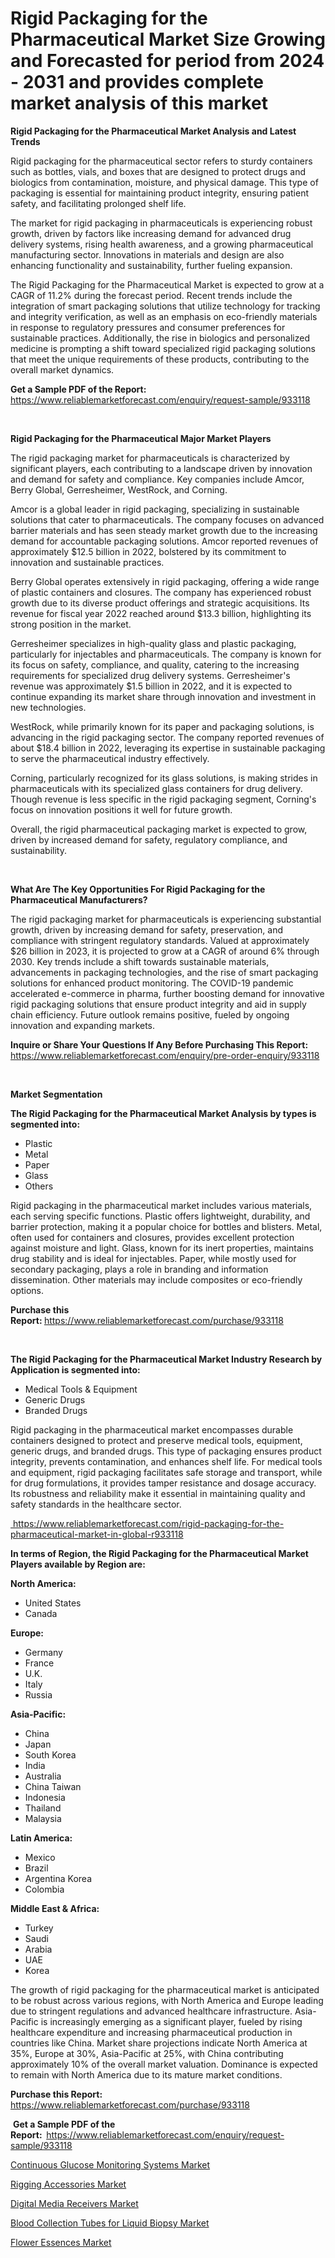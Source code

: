 <p><h1>Rigid Packaging for the Pharmaceutical Market Size Growing and Forecasted for period from 2024 - 2031 and provides complete market analysis of this market</h1></p><p><strong>Rigid Packaging for the Pharmaceutical Market Analysis and Latest Trends</strong></p>
<p><p>Rigid packaging for the pharmaceutical sector refers to sturdy containers such as bottles, vials, and boxes that are designed to protect drugs and biologics from contamination, moisture, and physical damage. This type of packaging is essential for maintaining product integrity, ensuring patient safety, and facilitating prolonged shelf life.</p><p>The market for rigid packaging in pharmaceuticals is experiencing robust growth, driven by factors like increasing demand for advanced drug delivery systems, rising health awareness, and a growing pharmaceutical manufacturing sector. Innovations in materials and design are also enhancing functionality and sustainability, further fueling expansion. </p><p>The Rigid Packaging for the Pharmaceutical Market is expected to grow at a CAGR of 11.2% during the forecast period. Recent trends include the integration of smart packaging solutions that utilize technology for tracking and integrity verification, as well as an emphasis on eco-friendly materials in response to regulatory pressures and consumer preferences for sustainable practices. Additionally, the rise in biologics and personalized medicine is prompting a shift toward specialized rigid packaging solutions that meet the unique requirements of these products, contributing to the overall market dynamics.</p></p>
<p><strong>Get a Sample PDF of the Report:&nbsp;</strong> <a href="https://www.reliablemarketforecast.com/enquiry/request-sample/933118?utm_campaign=1842&utm_medium=2&utm_source=Github&utm_content=ia&utm_term=03122024&utm_id=rigid-packaging-for-the-pharmaceutical">https://www.reliablemarketforecast.com/enquiry/request-sample/933118</a></p>
<p>&nbsp;</p>
<p><strong>Rigid Packaging for the Pharmaceutical Major Market Players</strong></p>
<p><p>The rigid packaging market for pharmaceuticals is characterized by significant players, each contributing to a landscape driven by innovation and demand for safety and compliance. Key companies include Amcor, Berry Global, Gerresheimer, WestRock, and Corning.</p><p>Amcor is a global leader in rigid packaging, specializing in sustainable solutions that cater to pharmaceuticals. The company focuses on advanced barrier materials and has seen steady market growth due to the increasing demand for accountable packaging solutions. Amcor reported revenues of approximately $12.5 billion in 2022, bolstered by its commitment to innovation and sustainable practices.</p><p>Berry Global operates extensively in rigid packaging, offering a wide range of plastic containers and closures. The company has experienced robust growth due to its diverse product offerings and strategic acquisitions. Its revenue for fiscal year 2022 reached around $13.3 billion, highlighting its strong position in the market.</p><p>Gerresheimer specializes in high-quality glass and plastic packaging, particularly for injectables and pharmaceuticals. The company is known for its focus on safety, compliance, and quality, catering to the increasing requirements for specialized drug delivery systems. Gerresheimer's revenue was approximately $1.5 billion in 2022, and it is expected to continue expanding its market share through innovation and investment in new technologies.</p><p>WestRock, while primarily known for its paper and packaging solutions, is advancing in the rigid packaging sector. The company reported revenues of about $18.4 billion in 2022, leveraging its expertise in sustainable packaging to serve the pharmaceutical industry effectively.</p><p>Corning, particularly recognized for its glass solutions, is making strides in pharmaceuticals with its specialized glass containers for drug delivery. Though revenue is less specific in the rigid packaging segment, Corning's focus on innovation positions it well for future growth.</p><p>Overall, the rigid pharmaceutical packaging market is expected to grow, driven by increased demand for safety, regulatory compliance, and sustainability.</p></p>
<p>&nbsp;</p>
<p><strong>What Are The Key Opportunities For Rigid Packaging for the Pharmaceutical Manufacturers?</strong></p>
<p><p>The rigid packaging market for pharmaceuticals is experiencing substantial growth, driven by increasing demand for safety, preservation, and compliance with stringent regulatory standards. Valued at approximately $26 billion in 2023, it is projected to grow at a CAGR of around 6% through 2030. Key trends include a shift towards sustainable materials, advancements in packaging technologies, and the rise of smart packaging solutions for enhanced product monitoring. The COVID-19 pandemic accelerated e-commerce in pharma, further boosting demand for innovative rigid packaging solutions that ensure product integrity and aid in supply chain efficiency. Future outlook remains positive, fueled by ongoing innovation and expanding markets.</p></p>
<p><strong>Inquire or Share Your Questions If Any Before Purchasing This Report:</strong> <a href="https://www.reliablemarketforecast.com/enquiry/pre-order-enquiry/933118?utm_campaign=1842&utm_medium=2&utm_source=Github&utm_content=ia&utm_term=03122024&utm_id=rigid-packaging-for-the-pharmaceutical">https://www.reliablemarketforecast.com/enquiry/pre-order-enquiry/933118</a></p>
<p>&nbsp;</p>
<p><strong>Market Segmentation</strong></p>
<p><strong>The Rigid Packaging for the Pharmaceutical Market Analysis by types is segmented into:</strong></p>
<p><ul><li>Plastic</li><li>Metal</li><li>Paper</li><li>Glass</li><li>Others</li></ul></p>
<p><p>Rigid packaging in the pharmaceutical market includes various materials, each serving specific functions. Plastic offers lightweight, durability, and barrier protection, making it a popular choice for bottles and blisters. Metal, often used for containers and closures, provides excellent protection against moisture and light. Glass, known for its inert properties, maintains drug stability and is ideal for injectables. Paper, while mostly used for secondary packaging, plays a role in branding and information dissemination. Other materials may include composites or eco-friendly options.</p></p>
<p><strong>Purchase this Report:&nbsp;</strong><a href="https://www.reliablemarketforecast.com/purchase/933118?utm_campaign=1842&utm_medium=2&utm_source=Github&utm_content=ia&utm_term=03122024&utm_id=rigid-packaging-for-the-pharmaceutical">https://www.reliablemarketforecast.com/purchase/933118</a></p>
<p>&nbsp;</p>
<p><strong>The Rigid Packaging for the Pharmaceutical Market Industry Research by Application is segmented into:</strong></p>
<p><ul><li>Medical Tools & Equipment</li><li>Generic Drugs</li><li>Branded Drugs</li></ul></p>
<p><p>Rigid packaging in the pharmaceutical market encompasses durable containers designed to protect and preserve medical tools, equipment, generic drugs, and branded drugs. This type of packaging ensures product integrity, prevents contamination, and enhances shelf life. For medical tools and equipment, rigid packaging facilitates safe storage and transport, while for drug formulations, it provides tamper resistance and dosage accuracy. Its robustness and reliability make it essential in maintaining quality and safety standards in the healthcare sector.</p></p>
<p><a href="https://www.reliablemarketforecast.com/rigid-packaging-for-the-pharmaceutical-market-in-global-r933118?utm_campaign=1842&utm_medium=2&utm_source=Github&utm_content=ia&utm_term=03122024&utm_id=rigid-packaging-for-the-pharmaceutical">&nbsp;https://www.reliablemarketforecast.com/rigid-packaging-for-the-pharmaceutical-market-in-global-r933118</a></p>
<p><strong>In terms of Region, the Rigid Packaging for the Pharmaceutical Market Players available by Region are:</strong></p>
<p>
    <p> <strong> North America: </strong>
        <ul>
            <li>United States</li>
            <li>Canada</li>
        </ul>
        </p> 
    <p> <strong> Europe: </strong>
        <ul>
            <li>Germany</li>
            <li>France</li>
            <li>U.K.</li>
            <li>Italy</li>
            <li>Russia</li>
        </ul>
        </p> 
    <p> <strong> Asia-Pacific: </strong>
        <ul>
            <li>China</li>
            <li>Japan</li>
            <li>South Korea</li>
            <li>India</li>
            <li>Australia</li>
            <li>China Taiwan</li>
            <li>Indonesia</li>
            <li>Thailand</li>
            <li>Malaysia</li>
        </ul>
        </p> 
    <p> <strong> Latin America: </strong>
        <ul>
            <li>Mexico</li>
            <li>Brazil</li>
            <li>Argentina Korea</li>
            <li>Colombia</li>
        </ul>
        </p> 
    <p> <strong> Middle East & Africa: </strong>
        <ul>
            <li>Turkey</li>
            <li>Saudi</li>
            <li>Arabia</li>
            <li>UAE</li>
            <li>Korea</li>
        </ul>
    </p>
    </p>
<p><p>The growth of rigid packaging for the pharmaceutical market is anticipated to be robust across various regions, with North America and Europe leading due to stringent regulations and advanced healthcare infrastructure. Asia-Pacific is increasingly emerging as a significant player, fueled by rising healthcare expenditure and increasing pharmaceutical production in countries like China. Market share projections indicate North America at 35%, Europe at 30%, Asia-Pacific at 25%, with China contributing approximately 10% of the overall market valuation. Dominance is expected to remain with North America due to its mature market conditions.</p></p>
<p><strong>Purchase this Report: </strong><a href="https://www.reliablemarketforecast.com/purchase/933118?utm_campaign=1842&utm_medium=2&utm_source=Github&utm_content=ia&utm_term=03122024&utm_id=rigid-packaging-for-the-pharmaceutical">https://www.reliablemarketforecast.com/purchase/933118</a></p>
<p>&nbsp;<strong>Get a Sample PDF of the Report:&nbsp;&nbsp;</strong><a href="https://www.reliablemarketforecast.com/enquiry/request-sample/933118?utm_campaign=1842&utm_medium=2&utm_source=Github&utm_content=ia&utm_term=03122024&utm_id=rigid-packaging-for-the-pharmaceutical">https://www.reliablemarketforecast.com/enquiry/request-sample/933118</a></p>
<p><strong></strong></p>
<p><p><a href="https://www.linkedin.com/pulse/future-growth-trends-continuous-glucose-monitoring-systems-ciyec?utm_campaign=1842&utm_medium=2&utm_source=Github&utm_content=ia&utm_term=03122024&utm_id=rigid-packaging-for-the-pharmaceutical">Continuous Glucose Monitoring Systems Market</a></p><p><a href="https://issuu.com/reportprime-2/docs/rigging-accessories-market-size-2030.pptx?utm_campaign=1842&utm_medium=2&utm_source=Github&utm_content=ia&utm_term=03122024&utm_id=rigid-packaging-for-the-pharmaceutical">Rigging Accessories Market</a></p><p><a href="https://issuu.com/reportprime-2/docs/digital-media-receivers-market-size-2030.pptx?utm_campaign=1842&utm_medium=2&utm_source=Github&utm_content=ia&utm_term=03122024&utm_id=rigid-packaging-for-the-pharmaceutical">Digital Media Receivers Market</a></p><p><a href="https://www.linkedin.com/pulse/key-drivers-blood-collection-tubes-liquid-biopsy-market-ojrzc?utm_campaign=1842&utm_medium=2&utm_source=Github&utm_content=ia&utm_term=03122024&utm_id=rigid-packaging-for-the-pharmaceutical">Blood Collection Tubes for Liquid Biopsy Market</a></p><p><a href="https://www.linkedin.com/pulse/forecasting-growth-flower-essences-market-size-scope-cagr-11-zqube?utm_campaign=1842&utm_medium=2&utm_source=Github&utm_content=ia&utm_term=03122024&utm_id=rigid-packaging-for-the-pharmaceutical">Flower Essences Market</a></p></p>